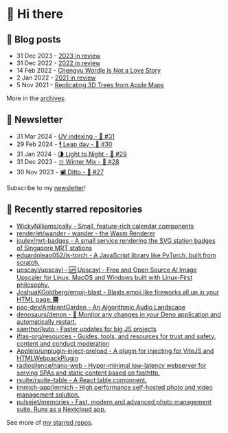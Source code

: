 # 👋 Hi there

## 📝 Blog posts

<!-- feed start -->
- 31 Dec 2023 - [2023 in review](https://cheeaun.com/blog/2023/12/2023-in-review/)
- 31 Dec 2022 - [2022 in review](https://cheeaun.com/blog/2022/12/2022-in-review/)
- 14 Feb 2022 - [Chengyu Wordle Is Not a Love Story](https://cheeaun.com/blog/2022/02/chengyu-wordle-is-not-a-love-story/)
- 2 Jan 2022 - [2021 in review](https://cheeaun.com/blog/2022/01/2021-in-review/)
- 5 Nov 2021 - [Replicating 3D Trees from Apple Maps](https://cheeaun.com/blog/2021/11/replicating-3d-trees-apple-maps/)
<!-- feed end -->

More in the [archives](https://cheeaun.com/blog/archives/).

## 📰 Newsletter

<!-- newsletter start -->
- 31 Mar 2024 - [UV indexing - 🥫 #31](https://cheeaun.substack.com/p/uv-indexing-31)
- 29 Feb 2024 - [🕴️ Leap day - 🥫 #30](https://cheeaun.substack.com/p/leap-day-30)
- 31 Jan 2024 - [🌗 Light to Night - 🥫 #29](https://cheeaun.substack.com/p/light-to-night-29)
- 31 Dec 2023 - [☃️ Winter Mix - 🥫 #28](https://cheeaun.substack.com/p/winter-mix-28)
- 30 Nov 2023 - [📽️ Ditto - 🥫 #27](https://cheeaun.substack.com/p/ditto-27)
<!-- newsletter end -->

Subscribe to my [newsletter](https://cheeaun.substack.com/)!

## 🌟 Recently starred repositories

<!-- starred repos start -->
- [WickyNilliams/cally - Small, feature-rich calendar components](https://github.com/WickyNilliams/cally)
- [renderlet/wander - wander - the Wasm Renderer](https://github.com/renderlet/wander)
- [joulev/mrt-badges - A small service rendering the SVG station badges of Singapore MRT stations](https://github.com/joulev/mrt-badges)
- [eduardoleao052/js-torch - A JavaScript library like PyTorch, built from scratch.](https://github.com/eduardoleao052/js-torch)
- [upscayl/upscayl - 🆙 Upscayl - Free and Open Source AI Image Upscaler for Linux, MacOS and Windows built with Linux-First philosophy.](https://github.com/upscayl/upscayl)
- [JoshuaKGoldberg/emoji-blast - Blasts emoji like fireworks all up in your HTML page. 🎆](https://github.com/JoshuaKGoldberg/emoji-blast)
- [pac-dev/AmbientGarden - An Algorithmic Audio Landscape](https://github.com/pac-dev/AmbientGarden)
- [denosaurs/denon - 👀 Monitor any changes in your Deno application and automatically restart.](https://github.com/denosaurs/denon)
- [samthor/kuto - Faster updates for big JS projects](https://github.com/samthor/kuto)
- [iftas-org/resources - Guides, tools, and resources for trust and safety, content and conduct moderation](https://github.com/iftas-org/resources)
- [Applelo/unplugin-inject-preload - A plugin for injecting <link rel='preload'> for ViteJS and HTMLWebpackPlugin](https://github.com/Applelo/unplugin-inject-preload)
- [radiosilence/nano-web - Hyper-minimal low-latency webserver for serving SPAs and static content based on fasthttp.](https://github.com/radiosilence/nano-web)
- [rsuite/rsuite-table - A React table component.](https://github.com/rsuite/rsuite-table)
- [immich-app/immich - High performance self-hosted photo and video management solution.](https://github.com/immich-app/immich)
- [pulsejet/memories - Fast, modern and advanced photo management suite. Runs as a Nextcloud app.](https://github.com/pulsejet/memories)
<!-- starred repos end -->

See more of [my starred repos](https://github.com/stars/cheeaun/).
